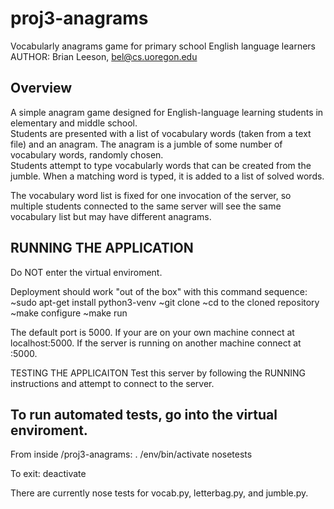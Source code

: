 # proj3-anagrams
Vocabularly anagrams game for primary school English language learners
AUTHOR: Brian Leeson, bel@cs.uoregon.edu

## Overview

A simple anagram game designed for English-language learning students in 
elementary and middle school.  
Students are presented with a list of vocabulary words (taken from a text file) 
and an anagram.  The anagram is a jumble of some number of vocabulary words, randomly chosen.  
Students attempt to type vocabularly words that can be created from the  
jumble.  When a matching word is typed, it is added to a list of solved words. 

The vocabulary word list is fixed for one invocation of the server, so multiple
students connected to the same server will see the same vocabulary list but may 
have different anagrams. 

## RUNNING THE APPLICATION
Do NOT enter the virtual enviroment.

Deployment should work "out of the box" with this command sequence:
~sudo apt-get install python3-venv
~git clone <gitURL>
~cd to the cloned repository
~make configure
~make run

The default port is 5000. If your are on your own machine connect at localhost:5000. 
If the server is running on another machine connect at <OtherMachineIP>:5000.
 
TESTING THE APPLICAITON
Test this server by following the RUNNING instructions and attempt to connect to the server.

## To run automated tests, go into the virtual enviroment. 
From inside /proj3-anagrams:
. /env/bin/activate
nosetests

To exit:
deactivate

There are currently nose tests for vocab.py, letterbag.py, and jumble.py. 
